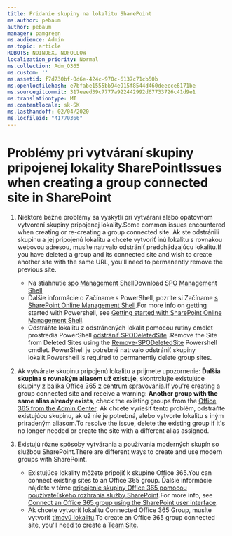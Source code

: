 ```yaml
---
title: Pridanie skupiny na lokalitu SharePoint
ms.author: pebaum
author: pebaum
manager: pamgreen
ms.audience: Admin
ms.topic: article
ROBOTS: NOINDEX, NOFOLLOW
localization_priority: Normal
ms.collection: Adm_O365
ms.custom: ''
ms.assetid: f7d730bf-0d6e-424c-970c-6137c71cb50b
ms.openlocfilehash: e7bfabe1555bb94e915f8544d460deecce6171be
ms.sourcegitcommit: 317eeed39c7777a922442992d67733726c41d9e1
ms.translationtype: MT
ms.contentlocale: sk-SK
ms.lasthandoff: 02/04/2020
ms.locfileid: "41770366"
---
```

# <a name="issues-when-creating-a-group-connected-site-in-sharepoint"></a><span data-ttu-id="2d6a7-102">Problémy pri vytváraní skupiny pripojenej lokality SharePoint</span><span class="sxs-lookup"><span data-stu-id="2d6a7-102">Issues when creating a group connected site in SharePoint</span></span>

1. <span data-ttu-id="2d6a7-103">Niektoré bežné problémy sa vyskytli pri vytváraní alebo opätovnom vytvorení skupiny pripojenej lokality.</span><span class="sxs-lookup"><span data-stu-id="2d6a7-103">Some common issues encountered when creating or re-creating a group connected site.</span></span>
<span data-ttu-id="2d6a7-104">Ak ste odstránili skupinu a jej pripojenú lokalitu a chcete vytvoriť inú lokalitu s rovnakou webovou adresou, musíte natrvalo odstrániť predchádzajúcu lokalitu.</span><span class="sxs-lookup"><span data-stu-id="2d6a7-104">If you have deleted a group and its connected site and wish to create another site with the same URL, you'll need to permanently remove the previous site.</span></span>

   - <span data-ttu-id="2d6a7-105">Na stiahnutie [spo Management Shell](https://support.office.com/article/introduction-to-the-sharepoint-online-management-shell-c16941c3-19b4-4710-8056-34c034493429)</span><span class="sxs-lookup"><span data-stu-id="2d6a7-105">Download [SPO Management Shell](https://support.office.com/article/introduction-to-the-sharepoint-online-management-shell-c16941c3-19b4-4710-8056-34c034493429)</span></span>
   - <span data-ttu-id="2d6a7-106">Ďalšie informácie o Začíname s PowerShell, pozrite si Začíname [s SharePoint Online Management Shell](https://docs.microsoft.com/powershell/module/sharepoint-online/remove-sposite).</span><span class="sxs-lookup"><span data-stu-id="2d6a7-106">For more info on getting started with Powershell, see [Getting started with SharePoint Online Management Shell](https://docs.microsoft.com/powershell/module/sharepoint-online/remove-sposite).</span></span>
   - <span data-ttu-id="2d6a7-107">Odstráňte lokalitu z odstránených lokalít pomocou rutiny cmdlet prostredia PowerShell [odstrániť SPODeletedSite](https://docs.microsoft.com/powershell/module/sharepoint-online/remove-sposite?view=sharepoint-ps) .</span><span class="sxs-lookup"><span data-stu-id="2d6a7-107">Remove the Site from Deleted Sites using the [Remove-SPODeletedSite](https://docs.microsoft.com/powershell/module/sharepoint-online/remove-sposite?view=sharepoint-ps) Powershell cmdlet.</span></span> <span data-ttu-id="2d6a7-108">PowerShell je potrebné natrvalo odstrániť skupiny lokalít.</span><span class="sxs-lookup"><span data-stu-id="2d6a7-108">Powershell is required to permanently delete group sites.</span></span>

1. <span data-ttu-id="2d6a7-109">Ak vytvárate skupinu pripojenú lokalitu a prijmete upozornenie: **Ďalšia skupina s rovnakým aliasom už existuje**, skontrolujte existujúce skupiny z [balíka Office 365 z centrum spravovania](https://admin.microsoft.com/AdminPortal/Home#/groups).</span><span class="sxs-lookup"><span data-stu-id="2d6a7-109">If you're creating a group connected site and receive a warning: **Another group with the same alias already exists**, check the existing groups from the [Office 365 from the Admin Center](https://admin.microsoft.com/AdminPortal/Home#/groups).</span></span> <span data-ttu-id="2d6a7-110">Ak chcete vyriešiť tento problém, odstráňte existujúcu skupinu, ak už nie je potrebná, alebo vytvorte lokalitu s iným priradeným aliasom.</span><span class="sxs-lookup"><span data-stu-id="2d6a7-110">To resolve the issue, delete the existing group if it's no longer needed or create the site with a different alias assigned.</span></span>

1. <span data-ttu-id="2d6a7-111">Existujú rôzne spôsoby vytvárania a používania moderných skupín so službou SharePoint.</span><span class="sxs-lookup"><span data-stu-id="2d6a7-111">There are different ways to create and use modern groups with SharePoint.</span></span>

   - <span data-ttu-id="2d6a7-112">Existujúce lokality môžete pripojiť k skupine Office 365.</span><span class="sxs-lookup"><span data-stu-id="2d6a7-112">You can connect existing sites to an Office 365 group.</span></span> <span data-ttu-id="2d6a7-113">Ďalšie informácie nájdete v téme [pripojenie skupiny Office 365 pomocou používateľského rozhrania služby SharePoint](https://docs.microsoft.com/sharepoint/dev/transform/modernize-connect-to-office365-group#connect-an-office-365-group-using-the-sharepoint-user-interface).</span><span class="sxs-lookup"><span data-stu-id="2d6a7-113">For more info, see [Connect an Office 365 group using the SharePoint user interface](https://docs.microsoft.com/sharepoint/dev/transform/modernize-connect-to-office365-group#connect-an-office-365-group-using-the-sharepoint-user-interface).</span></span>
   - <span data-ttu-id="2d6a7-114">Ak chcete vytvoriť lokalitu Connected Office 365 Group, musíte vytvoriť [tímovú lokalitu](https://admin.microsoft.com/sharepoint).</span><span class="sxs-lookup"><span data-stu-id="2d6a7-114">To create an Office 365 group connected site, you'll need to create a [Team Site](https://admin.microsoft.com/sharepoint).</span></span>
